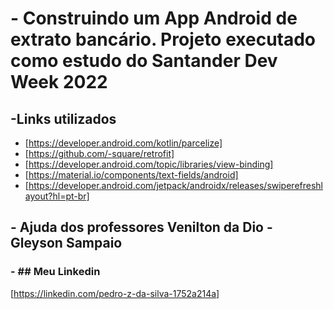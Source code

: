 # - Construindo um App Android de extrato bancário. Projeto executado como estudo do Santander Dev Week 2022

## -Links utilizados

- [https://developer.android.com/kotlin/parcelize]
- [https://github.com/-square/retrofit]
- [https://developer.android.com/topic/libraries/view-binding]
- [https://material.io/components/text-fields/android]
- [https://developer.android.com/jetpack/androidx/releases/swiperefreshlayout?hl=pt-br]

## - Ajuda dos professores Venilton da Dio - Gleyson Sampaio

### - ## Meu Linkedin

[https://linkedin.com/pedro-z-da-silva-1752a214a]